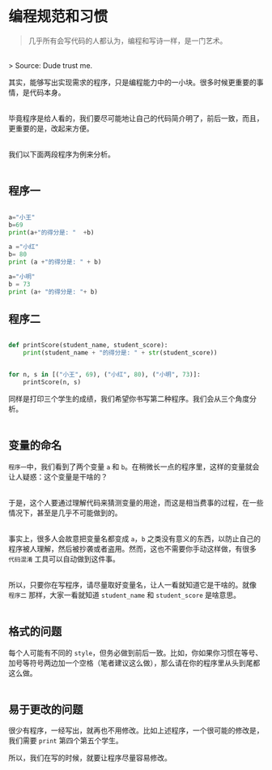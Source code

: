 # 编程规范和习惯

> 几乎所有会写代码的人都认为，编程和写诗一样，是一门艺术。  
<br>
> Source: Dude trust me.  

其实，能够写出实现需求的程序，只是编程能力中的一小块。很多时候更重要的事情，是代码本身。  
<br>

毕竟程序是给人看的，我们要尽可能地让自己的代码简介明了，前后一致，而且，更重要的是，改起来方便。  
<br>

我们以下面两段程序为例来分析。  
<br>

## 程序一
```python

a="小王"
b=69
print(a+"的得分是: "  +b)

a ="小红"
b= 80
print (a +"的得分是: " + b)

a="小明"
b = 73
print (a+ "的得分是: "+ b)
```


## 程序二
```python

def printScore(student_name, student_score):
    print(student_name + "的得分是: " + str(student_score))


for n, s in [("小王", 69), ("小红", 80), ("小明", 73)]:
    printScore(n, s)

```

同样是打印三个学生的成绩，我们希望你书写第二种程序。我们会从三个角度分析。  
<br>


## 变量的命名
`程序一`中，我们看到了两个变量 `a` 和 `b`。在稍微长一点的程序里，这样的变量就会让人疑惑：这个变量是干啥的？  
<br>

于是，这个人要通过理解代码来猜测变量的用途，而这是相当费事的过程，在一些情况下，甚至是几乎不可能做到的。  
<br>

事实上，很多人会故意把变量名都变成 `a`，`b` 之类没有意义的东西，以防止自己的程序被人理解，然后被抄袭或者盗用。然而，这也不需要你手动这样做，有很多 `代码混淆` 工具可以自动做到这件事。  
<br>

所以，只要你在写程序，请尽量取好变量名，让人一看就知道它是干啥的。就像 `程序二` 那样，大家一看就知道 `student_name` 和 `student_score` 是啥意思。  
<br>

## 格式的问题
每个人可能有不同的 `style`，但务必做到前后一致。比如，你如果你习惯在等号、加号等符号两边加一个空格（笔者建议这么做），那么请在你的程序里从头到尾都这么做。  
<br>

## 易于更改的问题
很少有程序，一经写出，就再也不用修改。比如上述程序，一个很可能的修改是，我们需要 `print` 第四个第五个学生。
<br>

所以，我们在写的时候，就要让程序尽量容易修改。  
<br>
